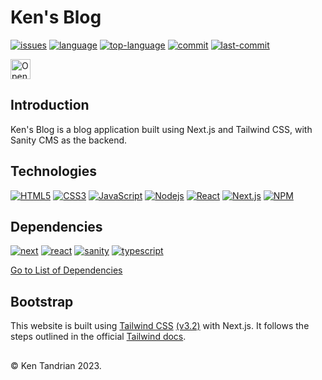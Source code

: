 # Ken's Blog
[![issues](https://img.shields.io/github/issues/KenTandrian/sanity-v3-blog)](https://github.com/KenTandrian/sanity-v3-blog/issues)
[![language](https://img.shields.io/github/languages/count/KenTandrian/sanity-v3-blog)](https://github.com/KenTandrian/sanity-v3-blog/search?l=javascript)
[![top-language](https://img.shields.io/github/languages/top/KenTandrian/sanity-v3-blog)](https://github.com/KenTandrian/sanity-v3-blog/search?l=javascript)
[![commit](https://img.shields.io/github/commit-activity/m/KenTandrian/sanity-v3-blog)](https://github.com/KenTandrian/sanity-v3-blog/commits/main)
[![last-commit](https://img.shields.io/github/last-commit/KenTandrian/sanity-v3-blog)](https://github.com/KenTandrian/sanity-v3-blog/commits/main)

<a href="https://idx.google.com/import?url=https%3A%2F%2Fgithub.com%2FKenTandrian%2Fken-blog">
  <picture>
    <source
      media="(prefers-color-scheme: dark)"
      srcset="https://cdn.idx.dev/btn/open_dark_32.svg">
    <source
      media="(prefers-color-scheme: light)"
      srcset="https://cdn.idx.dev/btn/open_light_32.svg">
    <img
      height="32"
      alt="Open in IDX"
      src="https://cdn.idx.dev/btn/open_purple_32.svg">
  </picture>
</a>

## Introduction
Ken's Blog is a blog application built using Next.js and Tailwind CSS, with Sanity CMS as the backend.

## Technologies
[![HTML5](https://img.shields.io/badge/-HTML5-black?style=for-the-badge&logo=html5&logoColor=orange)](https://github.com/KenTandrian?tab=repositories&language=html)
[![CSS3](https://img.shields.io/badge/-CSS3-black?style=for-the-badge&logo=css3&logoColor=blue)](https://github.com/KenTandrian?tab=repositories&language=css)
[![JavaScript](https://img.shields.io/badge/-JavaScript-black?style=for-the-badge&logo=javascript)](https://github.com/KenTandrian?tab=repositories&language=javascript)
[![Nodejs](https://img.shields.io/badge/-Nodejs-black?style=for-the-badge&logo=Node.js)](https://github.com/KenTandrian?tab=repositories&language=javascript)
[![React](https://img.shields.io/badge/-React-black?style=for-the-badge&logo=react)](https://github.com/KenTandrian?tab=repositories&language=javascript)
[![Next.js](https://img.shields.io/badge/-Next.js-black?style=for-the-badge&logo=Next.js)](https://github.com/KenTandrian?tab=repositories)
[![NPM](https://img.shields.io/badge/NPM-%23000000.svg?style=for-the-badge&logo=npm)](https://github.com/KenTandrian?tab=repositories)

## Dependencies
[![next](https://img.shields.io/github/package-json/dependency-version/KenTandrian/sanity-v3-blog/next)](https://www.npmjs.com/package/next)
[![react](https://img.shields.io/github/package-json/dependency-version/KenTandrian/sanity-v3-blog/react)](https://www.npmjs.com/package/react)
[![sanity](https://img.shields.io/github/package-json/dependency-version/KenTandrian/sanity-v3-blog/sanity)](https://www.npmjs.com/package/sanity)
[![typescript](https://img.shields.io/github/package-json/dependency-version/KenTandrian/sanity-v3-blog/dev/typescript)](https://www.npmjs.com/package/typescript)

[Go to List of Dependencies](https://github.com/KenTandrian/sanity-v3-blog/network/dependencies)

## Bootstrap
This website is built using [Tailwind CSS](https://tailwindcss.com/) [(v3.2)](https://tailwindcss.com/blog/tailwindcss-v3-2) with Next.js. It follows the steps outlined in the official [Tailwind docs](https://tailwindcss.com/docs/guides/nextjs).

## 
&#169; Ken Tandrian 2023.

